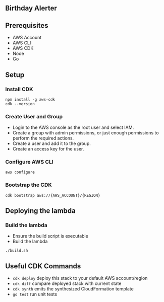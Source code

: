 
## Birthday Alerter

## Prerequisites

- AWS Account
- AWS CLI
- AWS CDK
- Node
- Go

## Setup

### Install CDK
```
npm install -g aws-cdk
cdk --version
```

### Create User and Group

- Login to the AWS console as the root user and select IAM.
- Create a group with admin permissions, or just enough permissions to perform the required actions.
- Create a user and add it to the group.
- Create an access key for the user.

### Configure AWS CLI
```
aws configure
```

### Bootstrap the CDK
```
cdk bootstrap aws://{AWS_ACCOUNT}/{REGION}
```

## Deploying the lambda

### Build the lambda
- Ensure the build script is executable
- Build the lambda
```
./build.sh
```

## Useful CDK Commands
 * `cdk deploy`      deploy this stack to your default AWS account/region
 * `cdk diff`        compare deployed stack with current state
 * `cdk synth`       emits the synthesized CloudFormation template
 * `go test`         run unit tests